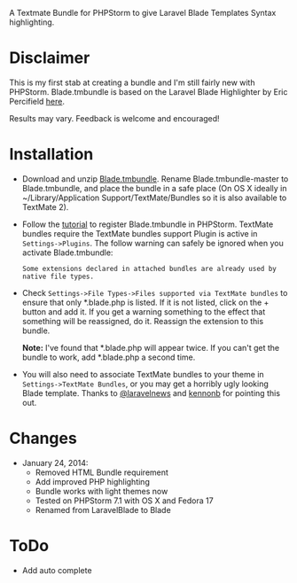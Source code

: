 A Textmate Bundle for PHPStorm to give Laravel Blade Templates Syntax highlighting.

Disclaimer
==========

This is my first stab at creating a bundle and I'm still fairly new with PHPStorm. Blade.tmbundle is based on the Laravel Blade Highlighter by Eric Percifield [here](https://sublime.wbond.net/packages/Laravel%20Blade%20Highlighter).

Results may vary. Feedback is welcome and encouraged!

Installation
============
* Download and unzip [Blade.tmbundle](https://github.com/outofcontrol/Blade.tmbundle/archive/master.zip). Rename Blade.tmbundle-master to Blade.tmbundle, and place the bundle in a safe place (On OS X ideally in ~/Library/Application Support/TextMate/Bundles so it is also available to TextMate 2).

* Follow the [tutorial](http://confluence.jetbrains.com/display/PhpStorm/TextMate+Bundles+in+PhpStorm) to register Blade.tmbundle in PHPStorm. TextMate bundles require the TextMate bundles support Plugin is active in `Settings->Plugins`. The follow warning can safely be ignored when you activate Blade.tmbundle:

  `Some extensions declared in attached bundles are already used by native file types.`

* Check `Settings->File Types->Files supported via TextMate bundles` to ensure that only *.blade.php is listed. If it is not listed, click on the + button and add it. If you get a warning something to the effect that something will be reassigned, do it. Reassign the extension to this bundle. 

  **Note:** I've found that *.blade.php will appear twice. If you can't get the bundle to work, add *.blade.php a second time.

* You will also need to associate TextMate bundles to your theme in `Settings->TextMate Bundles`, or you may get a horribly ugly looking Blade template. Thanks to [@laravelnews](http://laravel-news.com) and [kennonb](https://github.com/kennonb) for pointing this out.

Changes
=======
* January 24, 2014: 
  - Removed HTML Bundle requirement
  - Add improved PHP highlighting
  - Bundle works with light themes now
  - Tested on PHPStorm 7.1 with OS X and Fedora 17
  - Renamed from LaravelBlade to Blade

ToDo
====
* Add auto complete